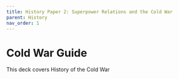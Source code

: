 ```yaml
---
title: History Paper 2: Superpower Relations and the Cold War
parent: History
nav_order: 1
---
```


# Cold War Guide

This deck covers History of the Cold War
